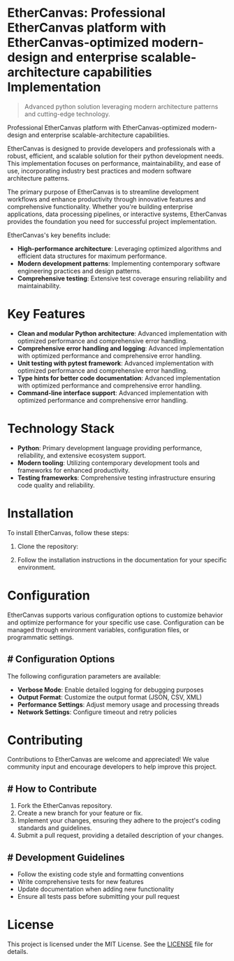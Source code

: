 <!-- fallback_EtherCanvas_20250803171203_36424 -->

# EtherCanvas: Professional EtherCanvas platform with EtherCanvas-optimized modern-design and enterprise scalable-architecture capabilities Implementation
> Advanced python solution leveraging modern architecture patterns and cutting-edge technology.

Professional EtherCanvas platform with EtherCanvas-optimized modern-design and enterprise scalable-architecture capabilities.

EtherCanvas is designed to provide developers and professionals with a robust, efficient, and scalable solution for their python development needs. This implementation focuses on performance, maintainability, and ease of use, incorporating industry best practices and modern software architecture patterns.

The primary purpose of EtherCanvas is to streamline development workflows and enhance productivity through innovative features and comprehensive functionality. Whether you're building enterprise applications, data processing pipelines, or interactive systems, EtherCanvas provides the foundation you need for successful project implementation.

EtherCanvas's key benefits include:

* **High-performance architecture**: Leveraging optimized algorithms and efficient data structures for maximum performance.
* **Modern development patterns**: Implementing contemporary software engineering practices and design patterns.
* **Comprehensive testing**: Extensive test coverage ensuring reliability and maintainability.

# Key Features

* **Clean and modular Python architecture**: Advanced implementation with optimized performance and comprehensive error handling.
* **Comprehensive error handling and logging**: Advanced implementation with optimized performance and comprehensive error handling.
* **Unit testing with pytest framework**: Advanced implementation with optimized performance and comprehensive error handling.
* **Type hints for better code documentation**: Advanced implementation with optimized performance and comprehensive error handling.
* **Command-line interface support**: Advanced implementation with optimized performance and comprehensive error handling.

# Technology Stack

* **Python**: Primary development language providing performance, reliability, and extensive ecosystem support.
* **Modern tooling**: Utilizing contemporary development tools and frameworks for enhanced productivity.
* **Testing frameworks**: Comprehensive testing infrastructure ensuring code quality and reliability.

# Installation

To install EtherCanvas, follow these steps:

1. Clone the repository:


2. Follow the installation instructions in the documentation for your specific environment.

# Configuration

EtherCanvas supports various configuration options to customize behavior and optimize performance for your specific use case. Configuration can be managed through environment variables, configuration files, or programmatic settings.

## # Configuration Options

The following configuration parameters are available:

* **Verbose Mode**: Enable detailed logging for debugging purposes
* **Output Format**: Customize the output format (JSON, CSV, XML)
* **Performance Settings**: Adjust memory usage and processing threads
* **Network Settings**: Configure timeout and retry policies

# Contributing

Contributions to EtherCanvas are welcome and appreciated! We value community input and encourage developers to help improve this project.

## # How to Contribute

1. Fork the EtherCanvas repository.
2. Create a new branch for your feature or fix.
3. Implement your changes, ensuring they adhere to the project's coding standards and guidelines.
4. Submit a pull request, providing a detailed description of your changes.

## # Development Guidelines

* Follow the existing code style and formatting conventions
* Write comprehensive tests for new features
* Update documentation when adding new functionality
* Ensure all tests pass before submitting your pull request

# License

This project is licensed under the MIT License. See the [LICENSE](https://github.com/AbdullahRashid133/EtherCanvas/blob/main/LICENSE) file for details.
